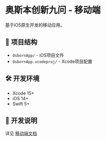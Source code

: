 # 奥斯本创新九问 - 移动端

基于iOS原生开发的移动应用。

## 📱 项目结构

- `OsbornApp/` - iOS项目文件
- `OsbornApp.xcodeproj/` - Xcode项目配置

## 🛠️ 开发环境

- Xcode 15+
- iOS 14+
- Swift 5+

## 📝 开发说明

详见 [移动端文档](../../docs/mobile/)

